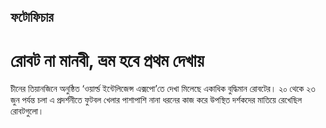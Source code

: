 ## ফটোফিচার

# রোবট না মানবী, ভ্রম হবে প্রথম দেখায়

চীনের তিয়ানজিনে অনুষ্ঠিত ‘ওয়ার্ল্ড ইন্টেলিজেন্স এক্সপো’তে দেখা মিলেছে একাধিক বুদ্ধিমান রোবটের। ২০ থেকে ২৩ জুন পর্যন্ত চলা এ প্রদর্শনীতে ফুটবল খেলার পাশাপাশি নানা ধরনের কাজ করে উপস্থিত দর্শকদের মাতিয়ে রেখেছিল রোবটগুলো।
